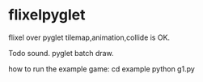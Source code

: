 flixelpyglet
============

flixel over pyglet
	tilemap,animation,collide  is OK.
	
	
Todo 
	sound. pyglet batch draw.
	
	
how to run the example game:
	cd example
	python g1.py